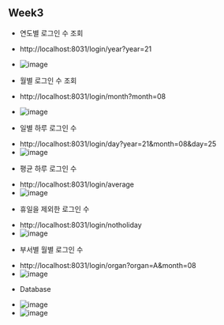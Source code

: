 ## Week3

+ 연도별 로그인 수 조회
+ http://localhost:8031/login/year?year=21
+ ![image](https://user-images.githubusercontent.com/65826145/130973688-8a3ab25e-51c5-48cd-8ef8-4725d8bd569e.png)

+ 월별 로그인 수 조회
+ http://localhost:8031/login/month?month=08
+ ![image](https://user-images.githubusercontent.com/65826145/130973783-b5a98e4b-00ba-428e-8f39-da03ac59654a.png)

+ 일별 하루 로그인 수
- http://localhost:8031/login/day?year=21&month=08&day=25
- ![image](https://user-images.githubusercontent.com/65826145/130973931-df2bec2e-532a-4b19-a59f-3e871d0c08be.png)

+ 평균 하루 로그인 수
- http://localhost:8031/login/average
- ![image](https://user-images.githubusercontent.com/65826145/130974108-9d20600d-1a9e-4c56-8932-d547487a8d51.png)

+ 휴일을 제외한 로그인 수
- http://localhost:8031/login/notholiday
- ![image](https://user-images.githubusercontent.com/65826145/130974238-8ba5a4c8-3975-427b-8a90-31d759b2aec5.png)

+ 부서별 월별 로그인 수
- http://localhost:8031/login/organ?organ=A&month=08
- ![image](https://user-images.githubusercontent.com/65826145/130974333-a37080cd-7337-4e18-ba15-fd1831923d6d.png)

+ Database
- ![image](https://user-images.githubusercontent.com/65826145/130974444-5db533b9-9dbd-47cd-97fc-6db67fd65c03.png)
- ![image](https://user-images.githubusercontent.com/65826145/130974527-5515540d-3d5b-4aaa-a292-4f157034cc9c.png)

